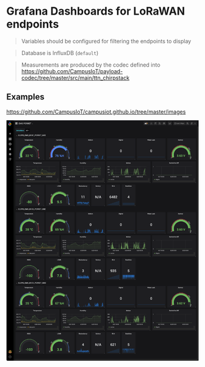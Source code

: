# Grafana Dashboards for LoRaWAN endpoints 

> Variables should be configured for filtering the endpoints to display

> Database is InfluxDB (`default`)

> Measurements are produced by the codec defined into https://github.com/CampusIoT/payload-codec/tree/master/src/main/ttn_chirpstack

## Examples

https://github.com/CampusIoT/campusiot.github.io/tree/master/images

![EMS Tour Perret](https://raw.githubusercontent.com/CampusIoT/campusiot.github.io/master/images/grafana-ems-03-tour-perret.png)